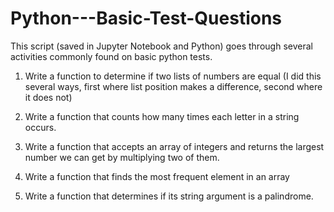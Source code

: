 # Python---Basic-Test-Questions

This script (saved in Jupyter Notebook and Python) goes through several activities commonly found on basic python tests.

1. Write a function to determine if two lists of numbers are equal
   (I did this several ways, first where list position makes a difference, second where it does not)

2. Write a function that counts how many times each letter in a string occurs.

3. Write a function that accepts an array of integers and returns the largest number we can get by multiplying two of them.

4. Write a function that finds the most frequent element in an array

5. Write a function that determines if its string argument is a palindrome.
